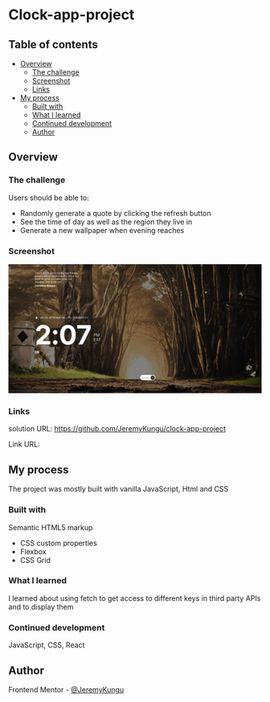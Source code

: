 # Clock-app-project

## Table of contents

- [Overview](#overview)
  - [The challenge](#the-challenge)
  - [Screenshot](#screenshot)
  - [Links](#links)
- [My process](#my-process)
  - [Built with](#built-with)
  - [What I learned](#what-i-learned)
  - [Continued development](#continued-development)
  - [Author](#author)

## Overview

### The challenge

Users should be able to:

- Randomly generate a quote by clicking the refresh button
- See the time of day as well as the region they live in
- Generate a new wallpaper when evening reaches

### Screenshot

![](./img/Screenshot%20from%202022-09-02%2014-08-25.png)

### Links

solution URL: https://github.com/JeremyKungu/clock-app-project

Link URL: 

## My process

The project was mostly built with vanilla JavaScript, Html and CSS

### Built with

Semantic HTML5 markup

- CSS custom properties
- Flexbox
- CSS Grid

### What I learned

I learned about using fetch to get access to different keys in third party APIs and to display them

### Continued development

JavaScript, CSS, React

## Author

Frontend Mentor - [@JeremyKungu](https://github.com/JeremyKungu)
